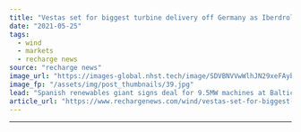 ```yaml
---
title: "Vestas set for biggest turbine delivery off Germany as Iberdrola signs Baltic order"
date: "2021-05-25"
tags: 
  - wind
  - markets
  - recharge news
source: "recharge news"
image_url: "https://images-global.nhst.tech/image/SDVBNVVwWlhJN29xeFAybnIwL2hqTTMxMlkvYVhOd29NR1ZDNTZ1SmlLOD0=/nhst/binary/93dd5134193b0565e76ee871bf3bab35"
image_fp: "/assets/img/post_thumbnails/39.jpg"
lead: "Spanish renewables giant signs deal for 9.5MW machines at Baltic Eagle project that marks start of big regional expansion plan"
article_url: "https://www.rechargenews.com/wind/vestas-set-for-biggest-turbine-delivery-off-germany-as-iberdrola-signs-baltic-order/2-1-1015177"
---
```


---
